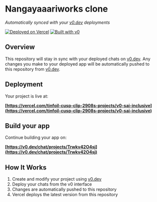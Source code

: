 # Nangayaaariworks clone

*Automatically synced with your [v0.dev](https://v0.dev) deployments*

[![Deployed on Vercel](https://img.shields.io/badge/Deployed%20on-Vercel-black?style=for-the-badge&logo=vercel)](https://vercel.com/tinfoil-cusp-clip-2908s-projects/v0-sai-inclusive)
[![Built with v0](https://img.shields.io/badge/Built%20with-v0.dev-black?style=for-the-badge)](https://v0.dev/chat/projects/Trwkv42O4sj)

## Overview

This repository will stay in sync with your deployed chats on [v0.dev](https://v0.dev).
Any changes you make to your deployed app will be automatically pushed to this repository from [v0.dev](https://v0.dev).

## Deployment

Your project is live at:

**[https://vercel.com/tinfoil-cusp-clip-2908s-projects/v0-sai-inclusive](https://vercel.com/tinfoil-cusp-clip-2908s-projects/v0-sai-inclusive)**

## Build your app

Continue building your app on:

**[https://v0.dev/chat/projects/Trwkv42O4sj](https://v0.dev/chat/projects/Trwkv42O4sj)**

## How It Works

1. Create and modify your project using [v0.dev](https://v0.dev)
2. Deploy your chats from the v0 interface
3. Changes are automatically pushed to this repository
4. Vercel deploys the latest version from this repository
